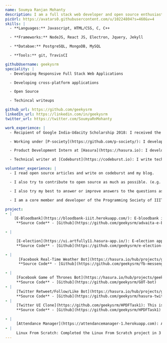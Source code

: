 ```yaml
---
name: Soumya Ranjan Mohanty
description: I am a full stack web developer and open source enthusiast.
picUrl: https://avatars0.githubusercontent.com/u/10224804?s=460&v=4
skills: |
  - **Languages:** Javascript, HTML/CSS, C, C++

  - **Frameworks:** NodeJS, React JS, Electron, Jquery, Jekyll

  - **Databae:** PostgreSQL, MongoDB, MySQL

  - **Tools:** git, TravisCI

githubUsername: geekysrm
speciality: |
  - Developing Responsive Full Stack Web Applications

  - Developing cross-platform applications

  - Open Source

  - Techincal writeups

github_url: https://github.com/geekysrm
linkedIn_url: https://linkedin.com/in/geekysrm
twitter_url: https://twitter.com/SoumyaRnMohanty

work_experience: |
  - Recipient of Google India-Udacity Scholarship 2018: I received the Google India-Udacity Scholarship 2018 under Mobile Development Specialist role. I was also a moderator of Blood Donation App under development.

  - Working under [P-society](https://github.com/p-society/): I develop web and other applications for programming society of IIIT-BBSR. [May 2018 - Present]

  - Product Development Intern at [Hasura](https://hasura.io): I developed a web site using Node.Js and React.JS with Hasura APIs. Also, came to know about Kubernetes, Ingress and other technologies. [Dec 2017 - Feb 2018]

  - Technical writer at [Codeburst](https://codeburst.io): I write technical articles on Codeburst.io , mainly focussed on web development, security etc. Codeburst is an online publication that showcases web development articles and tutorials from writers all over the world. [Dec 2017 - Present]

volunteer_experience: |
  - I read open source articles and write on codeburst and my blog.

  - I also try to contribute to open source as much as possible. (e.g. Hasura, etc.)

  - I also try my best to answer or improve answers to the questions asked on StackOverflow and other forums.

  - I am a core member and developer of the Programming Society of IIIT-Bh. Together we try to guide the first years in getting started with software development.

project:
- |
    [E-Bloodbank](https://bloodbank-iiit.herokuapp.com/): E-bloodbank is a convenient way to connect blood donors to blood recipients. It is an application which lists blood donors and recipients and connect them according to blood groups. Blood acceptors can find appropriate blood donors along with their contact information and geolocation.
     **Source Code** - [Github](https://github.com/geekysrm/advaita-e-bloodbank)

- |

     [E-election](https://ui.artfully11.hasura-app.io/): E-election app allows users to conduct an election for a given post. For each post, users would be able to nominate themselves as candidates and the users should be able to vote for one of them.
     **Source Code** - [Github](https://github.com/geekysrm/e-election-fullstack)

- |
      [Facebook Real-Time Weather Bot](https://hasura.io/hub/projects/geekysrm/fb-messenger-weather-bot): This is a Weather bot on facebook messenger using Node.JS, which when given a city/place name replies back with the current weather condition and temperatures in °C and °F.
      **Source Code** - [Github](https://github.com/geekysrm/fb-messenger-weather-bot)

- |
     [Facebook Game of Thrones Bot](https://hasura.io/hub/projects/geekysrm/fb-GameOfThrones-bot): This is a fun bot built on Node.JS for all the [Game of Thrones](https://www.hbo.com/game-of-thrones) fans out there. It will show info on characters, houses and can also display a random GOT quote, when asked.
     **Source Code** - [Github](https://github.com/geekysrm/GOT-bot)
- |
     [Twitter Retweet/Follow/Like Bot](https://hasura.io/hub/projects/geekysrm/twitter-bot): A twitter bot built on Node.JS . It favorites, retweets recent tweets about a particular keyword(s) and also follows the user who tweets about them.
     **Source Code** - [Github](https://github.com/geekysrm/hasura-twitter-bot)
- |
     [Twitter UI Clone](https://github.com/geekysrm/HPDFTask1): This is a clone of the twitter website UI. It is created using React.JS and material-ui. The timeline page and the search page is cloned.
     **Source Code** - [Github](https://github.com/geekysrm/HPDFTask1)

- |
     [Attendance Manager](https://attendancemanager-1.herokuapp.com): Attendance Manager is built using Node JS in server side, Postgres as database, and HTML CSS Bootstrap in front-end. It records the attendance in each subject. It displays the percentage of classes in which the user is present day-wise and subject-wise.
- |
     Linux From Scratch: Completed the Linux From Scratch project in 3 weeks time. Understood Linux system fundamentals and built a Linux operating system from scratch upward. LFS version used was 8.0. LFS ID : 26894
---
```

